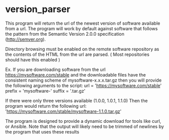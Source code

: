 # version_parser
This program will return the url of the newest version of software available from a url.
The program will work by default against software that follows the pattern from the 
Semantic Version 2.0.0 specification (http://semver.org).

Directory browsing must be enabled on the remote software repository
as the contents of the HTML from the url are parsed.
( Most repositories should have this enabled )

Ex.
If you are downloading software from the url https://mysoftware.com/stable
and the downloadable files have the consistent naming scheme of mysoftware-x.x.x.tar.gz
then you will provide the following arguments to the script:
url = 'https://mysoftware.com/stable'
prefix = 'mysoftware-'
suffix = '.tar.gz'

If there were only three versions available (1.0.0, 1.0.1, 1.1.0)
Then the program would return the following url:
'https://mysoftware.com/stable/mysoftware-1.1.0.tar.gz'

The program is designed to provide a dynamic download for tools like curl, or Ansible.
Note that the output will likely need to be trimmed of newlines 
by the program that uses these results
